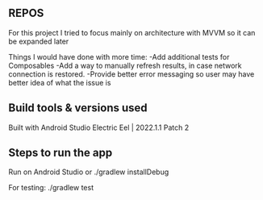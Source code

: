 ## REPOS

For this project I tried to focus mainly on architecture with MVVM so it can be expanded later

Things I would have done with more time:
-Add additional tests for Composables
-Add a way to manually refresh results, in case network connection is restored.
-Provide better error messaging so user may have better idea of what the issue is

## Build tools & versions used

Built with Android Studio Electric Eel | 2022.1.1 Patch 2

## Steps to run the app

Run on Android Studio or ./gradlew installDebug

For testing:
./gradlew test

